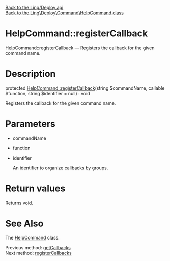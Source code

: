 [Back to the Ling/Deploy api](https://github.com/lingtalfi/Deploy/blob/master/doc/api/Ling/Deploy.md)<br>
[Back to the Ling\Deploy\Command\HelpCommand class](https://github.com/lingtalfi/Deploy/blob/master/doc/api/Ling/Deploy/Command/HelpCommand.md)


HelpCommand::registerCallback
================



HelpCommand::registerCallback — Registers the callback for the given command name.




Description
================


protected [HelpCommand::registerCallback](https://github.com/lingtalfi/Deploy/blob/master/doc/api/Ling/Deploy/Command/HelpCommand/registerCallback.md)(string $commandName, callable $function, string $identifier = null) : void




Registers the callback for the given command name.




Parameters
================


- commandName

    

- function

    

- identifier

    An identifier to organize callbacks by groups.


Return values
================

Returns void.








See Also
================

The [HelpCommand](https://github.com/lingtalfi/Deploy/blob/master/doc/api/Ling/Deploy/Command/HelpCommand.md) class.

Previous method: [getCallbacks](https://github.com/lingtalfi/Deploy/blob/master/doc/api/Ling/Deploy/Command/HelpCommand/getCallbacks.md)<br>Next method: [registerCallbacks](https://github.com/lingtalfi/Deploy/blob/master/doc/api/Ling/Deploy/Command/HelpCommand/registerCallbacks.md)<br>

